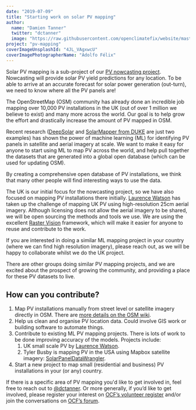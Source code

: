 ```yaml
---
date: "2019-07-09"
title: "Starting work on solar PV mapping"
author:
  name: "Damien Tanner"
  twitter: "dctanner"
  image: "https://raw.githubusercontent.com/openclimatefix/website/master/src/images/people/damien.jpg"
project: "pv-mapping"
coverImageUnsplashId: "4JL_VAgxwcU"
coverImagePhotographerName: "Adolfo Félix"
---
```


Solar PV mapping is a sub-project of our [PV nowcasting project](http://jack-kelly.com/blog/2019-07-01-starting-solar-electricity-nowcasting). Nowcasting will provide solar PV yield predictions for any location. To be able to arrive at an accurate forecast for solar power generation (out-turn), we need to know where all the PV panels are!

The OpenStreetMap (OSM) community has already done an incredible job mapping over 10,000 PV installations in the UK (out of over 1 million we believe to exist) and many more across the world. Our goal is to help grow the effort and drastically increase the amount of PV mapped in OSM.

Recent research ([DeepSolar](http://web.stanford.edu/group/deepsolar/home) and [SolarMapper from DUKE](https://arxiv.org/pdf/1902.10895.pdf) are just two examples) has shown the power of machine learning (ML) for identifying PV panels in satellite and aerial imagery at scale. We want to make it easy for anyone to start using ML to map PV across the world, and help pull together the datasets that are generated into a global open database (which can be used for updating OSM).

By creating a comprehensive open database of PV installations, we think that many other people will find interesting ways to use the data.

The UK is our initial focus for the nowcasting project, so we have also focused on mapping PV installations there initially. [Laurence Watson](https://twitter.com/LaurenceWWatson) has taken up the challenge of mapping UK PV using high-resolution 25cm aerial imagery. Although licensing does not allow the aerial imagery to be shared, we will be open sourcing the methods and tools we use. We are using the excellent [Raster Vision](https://rastervision.io/) framework, which will make it easier for anyone to reuse and contribute to the work.

If you are interested in doing a similar ML mapping project in your country (where we can find high resolution imagery), please reach out, as we will be happy to collaborate whilst we do the UK project.

There are other groups doing similar PV mapping projects, and we are excited about the prospect of growing the community, and providing a place for these PV datasets to live.

## How can you contribute?

1. Map PV installations manually from street level or satellite imagery directly in OSM. There are [more details on the OSM wiki](https://wiki.openstreetmap.org/wiki/Renewable_energy_in_the_United_Kingdom/Rooftop_Solar_PV).
2. Help us clean and organise PV location data. Could involve GIS work or building software to automate things.
3. Contribute to existing ML PV mapping projects. There is lots of work to be done improving accuracy of the models. Projects include:
   1. UK small scale PV by [Laurence Watson](https://twitter.com/LaurenceWWatson).
   2. Tyler Busby is mapping PV in the USA using Mapbox satellite imagery: [SolarPanelDataWrangler](http://openclimatefix.discourse.group/t/solarpaneldatawrangler/26).
4. Start a new project to map small (residential and business) PV installations in your (or any) country.

If there is a specific area of PV mapping you'd like to get involved in, feel free to reach out to [@dctanner](https://twitter.com/dctanner). Or more generally, if you’d like to get involved, please register your interest on [OCF’s volunteer register](https://airtable.com/shrl59GJ96csVF4WB) and/or join the conversations on [OCF’s forum](http://openclimatefix.discourse.group/).
